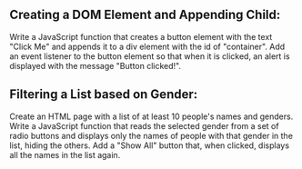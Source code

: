 ## Creating a DOM Element and Appending Child:

Write a JavaScript function that creates a button element with the text "Click Me" and appends it to a div element with the id of "container".
Add an event listener to the button element so that when it is clicked, an alert is displayed with the message "Button clicked!".


## Filtering a List based on Gender:

Create an HTML page with a list of at least 10 people's names and genders.
Write a JavaScript function that reads the selected gender from a set of radio buttons and displays only the names of people with that gender in the list, hiding the others.
Add a "Show All" button that, when clicked, displays all the names in the list again.